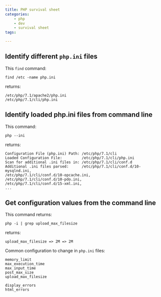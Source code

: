 ```yaml
---
title: PHP survival sheet
categories:
    - php
    - dev
    - survival sheet
tags:

---
```

## Identify different `php.ini` files

This `find` command:
    
    find /etc -name php.ini 

returns:
    
    /etc/php/7.1/apache2/php.ini
    /etc/php/7.1/cli/php.ini

## Identify loaded php.ini files from command line

This command:

    php --ini

returns:

    Configuration File (php.ini) Path: /etc/php/7.1/cli
    Loaded Configuration File:         /etc/php/7.1/cli/php.ini
    Scan for additional .ini files in: /etc/php/7.1/cli/conf.d
    Additional .ini files parsed:      /etc/php/7.1/cli/conf.d/10-mysqlnd.ini,
    /etc/php/7.1/cli/conf.d/10-opcache.ini,
    /etc/php/7.1/cli/conf.d/10-pdo.ini,
    /etc/php/7.1/cli/conf.d/15-xml.ini,
    ...
    
## Get configuration values from the command line

This command returns:

    php -i | grep upload_max_filesize

returns: 
    
    upload_max_filesize => 2M => 2M
    
Common configuration to change in `php.ini` files:

    memory_limit
    max_execution_time
    max_input_time
    post_max_size
    upload_max_filesize
    
    display_errors
    html_errors